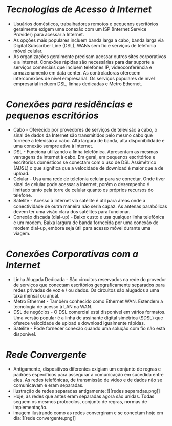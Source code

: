 # *Tecnologias de Acesso à Internet*

- Usuários domésticos, trabalhadores remotos e pequenos escritórios geralmente exigem uma conexão com um ISP (Internet Service Provider) para acessar a Internet. 
- As opções mais populares incluem banda larga a cabo, banda larga via Digital Subscriber Line (DSL), WANs sem fio e serviços de telefonia móvel celular.
- As organizações geralmente precisam acessar outros sites corporativos e a Internet. Conexões rápidas são necessárias para dar suporte a serviços comerciais que incluem telefones IP, videoconferência e armazenamento em data center. As controladoras oferecem interconexões de nível empresarial. Os serviços populares de nível empresarial incluem DSL, linhas dedicadas e Metro Ethernet.

# *Conexões para residências e pequenos escritórios*

- Cabo - Oferecido por provedores de serviços de televisão a cabo, o sinal de dados da Internet são transmitidos pelo mesmo cabo que fornece a televisão a cabo. Alta largura de banda, alta disponibilidade e uma conexão sempre ativa à Internet.
- DSL - Funciona utilizando a linha telefônica. Apresentam as mesmas vantagens da Internet à cabo. Em geral, em pequenos escritórios e escritórios domésticos se conectam com o uso de DSL Assimétrico (ADSL) o que significa que a velocidade de download é maior que a de upload. 
- Celular - Usa uma rede de telefonia celular para se conectar. Onde tiver sinal de celular pode acessar a Internet, porém o desempenho é limitado tanto pela torre de celular quanto os próprios recursos do telefone. 
- Satélite - Acesso à Internet via satélite é útil para áreas onde a conectividade de outra maneira não seria capaz. As antenas parabólicas devem ter uma visão clara dos satélites para funcionar. 
- Conexão discada (dial-up) - Baixo custo e usa qualquer linha telefônica e um modem. Baixa largura de banda fornecida por uma conexão de modem dial-up, embora seja útil para acesso móvel durante uma viagem. 

# *Conexões Corporativas com a Internet*

- Linha Alugada Dedicada - São circuitos reservados na rede do provedor de serviços que conectam escritórios geograficamente separados para redes privadas de voz e / ou dados. Os circuitos são alugados a uma taxa mensal ou anual.
- Metro Ethernet - Também conhecido como Ethernet WAN. Estendem a tecnologia de acesso à LAN na WAN. 
- DSL de negócios - O DSL comercial está disponível em vários formatos. Uma versão popular é a linha de assinante digital simétrica (SDSL) que oferece velocidade de upload e download igualmente rápidas. 
- Satélite - Pode fornecer conexão quando uma solução com fio não está disponível.

# *Rede Convergente*

- Antigamente, dispositivos diferentes exigiam um conjunto de regras e padrões específicos para assegurar a comunicação em sucedida entre eles. As redes telefônicas, de transmissão de vídeo e de dados não se comunicavam e eram separadas.
- ilustração de redes separadas antigamente: ![[redes separadas.png]]
- Hoje, as redes que antes eram separadas agora são unidas. Todas seguem os mesmos protocolos, conjunto de regras, normas de implementação. 
- imagem ilustrando como as redes convergiram e se conectam hoje em dia:![[rede convergente.png]]

